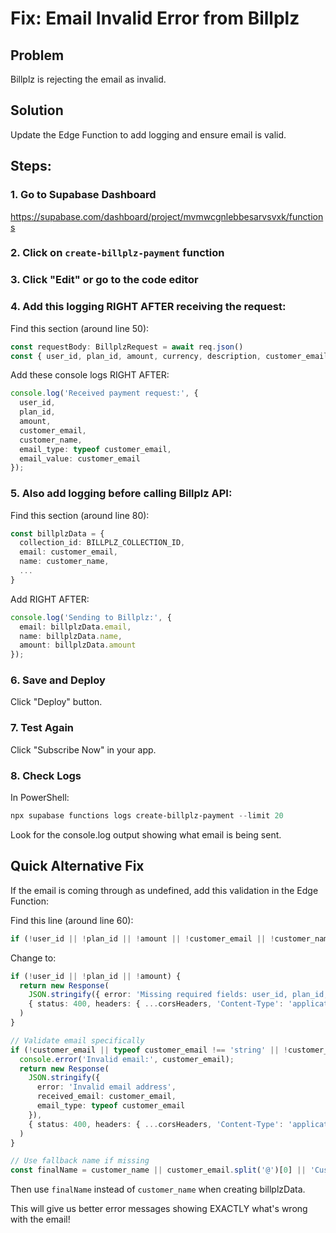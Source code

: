 # Fix: Email Invalid Error from Billplz

## Problem
Billplz is rejecting the email as invalid.

## Solution
Update the Edge Function to add logging and ensure email is valid.

## Steps:

### 1. Go to Supabase Dashboard
https://supabase.com/dashboard/project/mvmwcgnlebbesarvsvxk/functions

### 2. Click on `create-billplz-payment` function

### 3. Click "Edit" or go to the code editor

### 4. Add this logging RIGHT AFTER receiving the request:

Find this section (around line 50):
```typescript
const requestBody: BillplzRequest = await req.json()
const { user_id, plan_id, amount, currency, description, customer_email, customer_name } = requestBody
```

Add these console logs RIGHT AFTER:
```typescript
console.log('Received payment request:', {
  user_id,
  plan_id,
  amount,
  customer_email,
  customer_name,
  email_type: typeof customer_email,
  email_value: customer_email
});
```

### 5. Also add logging before calling Billplz API:

Find this section (around line 80):
```typescript
const billplzData = {
  collection_id: BILLPLZ_COLLECTION_ID,
  email: customer_email,
  name: customer_name,
  ...
}
```

Add RIGHT AFTER:
```typescript
console.log('Sending to Billplz:', {
  email: billplzData.email,
  name: billplzData.name,
  amount: billplzData.amount
});
```

### 6. Save and Deploy

Click "Deploy" button.

### 7. Test Again

Click "Subscribe Now" in your app.

### 8. Check Logs

In PowerShell:
```powershell
npx supabase functions logs create-billplz-payment --limit 20
```

Look for the console.log output showing what email is being sent.

## Quick Alternative Fix

If the email is coming through as undefined, add this validation in the Edge Function:

Find this line (around line 60):
```typescript
if (!user_id || !plan_id || !amount || !customer_email || !customer_name) {
```

Change to:
```typescript
if (!user_id || !plan_id || !amount) {
  return new Response(
    JSON.stringify({ error: 'Missing required fields: user_id, plan_id, or amount' }),
    { status: 400, headers: { ...corsHeaders, 'Content-Type': 'application/json' } }
  )
}

// Validate email specifically
if (!customer_email || typeof customer_email !== 'string' || !customer_email.includes('@')) {
  console.error('Invalid email:', customer_email);
  return new Response(
    JSON.stringify({ 
      error: 'Invalid email address',
      received_email: customer_email,
      email_type: typeof customer_email
    }),
    { status: 400, headers: { ...corsHeaders, 'Content-Type': 'application/json' } }
  )
}

// Use fallback name if missing
const finalName = customer_name || customer_email.split('@')[0] || 'Customer';
```

Then use `finalName` instead of `customer_name` when creating billplzData.

This will give us better error messages showing EXACTLY what's wrong with the email!
